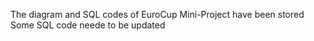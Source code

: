 The diagram and SQL codes of EuroCup Mini-Project have been stored
Some SQL code neede to be updated
